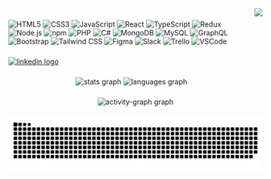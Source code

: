 <img align="right" height="150"  style="height: 150px;" src="https://i.pinimg.com/originals/16/fe/7e/16fe7e7fb6eebb3087b6dc418748ee56.gif"  />

###


<div align="left">
  <img src="https://cdn.jsdelivr.net/gh/devicons/devicon/icons/html5/html5-original.svg" style="height: 43px;" alt="HTML5" />
  <img src="https://cdn.jsdelivr.net/gh/devicons/devicon/icons/css3/css3-original.svg" style="height: 43px;" alt="CSS3" />
  <img src="https://cdn.jsdelivr.net/gh/devicons/devicon/icons/javascript/javascript-original.svg" style="height: 43px;" alt="JavaScript" />
  <img src="https://cdn.jsdelivr.net/gh/devicons/devicon/icons/react/react-original.svg" style="height: 43px;" alt="React" />
  <img src="https://cdn.jsdelivr.net/gh/devicons/devicon/icons/typescript/typescript-original.svg" style="height: 43px;" alt="TypeScript" />
  <img src="https://cdn.jsdelivr.net/gh/devicons/devicon/icons/redux/redux-original.svg" style="height: 43px;" alt="Redux" />
  <img src="https://cdn.jsdelivr.net/gh/devicons/devicon/icons/nodejs/nodejs-original.svg" style="height: 43px;" alt="Node.js" />
  <img src="https://cdn.jsdelivr.net/gh/devicons/devicon/icons/npm/npm-original-wordmark.svg" style="height: 43px;" alt="npm" />
  <img src="https://cdn.jsdelivr.net/gh/devicons/devicon/icons/php/php-original.svg" style="height: 43px;" alt="PHP" />
  <img src="https://cdn.jsdelivr.net/gh/devicons/devicon/icons/csharp/csharp-original.svg" style="height: 43px;" alt="C#" />
  <img src="https://cdn.jsdelivr.net/gh/devicons/devicon/icons/mongodb/mongodb-original.svg" style="height: 43px;" alt="MongoDB" />
  <img src="https://cdn.jsdelivr.net/gh/devicons/devicon/icons/mysql/mysql-original.svg" style="height: 43px;" alt="MySQL" />
  <img src="https://cdn.jsdelivr.net/gh/devicons/devicon/icons/graphql/graphql-plain.svg" style="height: 43px;" alt="GraphQL" />
  <img src="https://cdn.jsdelivr.net/gh/devicons/devicon/icons/bootstrap/bootstrap-original.svg" style="height: 43px;" alt="Bootstrap" />
  <img src="https://cdn.jsdelivr.net/gh/devicons/devicon/icons/tailwindcss/tailwindcss-original-wordmark.svg" style="height: 43px;" alt="Tailwind CSS" />
  <img src="https://cdn.jsdelivr.net/gh/devicons/devicon/icons/figma/figma-original.svg" style="height: 43px;" alt="Figma" />
  <img src="https://cdn.jsdelivr.net/gh/devicons/devicon/icons/slack/slack-original.svg" style="height: 43px;" alt="Slack" />
  <img src="https://cdn.jsdelivr.net/gh/devicons/devicon/icons/trello/trello-plain.svg" style="height: 43px;" alt="Trello" />
  <img src="https://cdn.jsdelivr.net/gh/devicons/devicon/icons/vscode/vscode-original.svg" style="height: 43px;" alt="VSCode" />
</div>

###

<div align="left">
  <a href="https://www.linkedin.com/in/gurdeep-singhnz/" target="_blank">
    <img src="https://img.shields.io/static/v1?message=LinkedIn&logo=linkedin&label=&color=0077B5&logoColor=white&labelColor=&style=for-the-badge" height="35" alt="linkedin logo"  />
  </a>
</div>

###

<div align="center">
  <img src="https://github-readme-stats.vercel.app/api?username=GurdeepSingh19&hide_title=false&hide_rank=false&show_icons=true&include_all_commits=true&count_private=true&disable_animations=false&theme=dracula&locale=en&hide_border=false" height="150" alt="stats graph"  />
  <img src="https://github-readme-stats.vercel.app/api/top-langs?username=GurdeepSingh19&locale=en&hide_title=false&layout=compact&card_width=320&langs_count=5&theme=dracula&hide_border=false" height="150" alt="languages graph"  />
</div>

###

<div align="center">
  <img src="https://github-readme-activity-graph.vercel.app/graph?username=GurdeepSingh19&radius=16&theme=react&area=true&order=5" height="300" alt="activity-graph graph"  />
</div>

###


<img src="https://raw.githubusercontent.com/GurdeepSingh19/GurdeepSingh19/output/snake.svg" alt="Snake animation"/>

###

